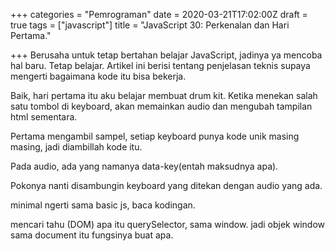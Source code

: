 +++
categories = "Pemrograman"
date = 2020-03-21T17:02:00Z
draft = true
tags = ["javascript"]
title = "JavaScript 30: Perkenalan dan Hari Pertama."

+++
Berusaha untuk tetap bertahan belajar JavaScript, jadinya ya mencoba hal baru. Tetap belajar. Artikel ini berisi tentang penjelasan teknis supaya mengerti bagaimana kode itu bisa bekerja.

Baik, hari pertama itu aku belajar membuat drum kit. Ketika menekan salah satu tombol di keyboard, akan memainkan audio dan mengubah tampilan html sementara.

Pertama mengambil sampel, setiap keyboard punya kode unik masing masing, jadi diambillah kode itu.

Pada audio, ada yang namanya data-key(entah maksudnya apa).

Pokonya nanti disambungin keyboard yang ditekan dengan audio yang ada.

minimal ngerti sama basic js, baca kodingan.

mencari tahu (DOM) apa itu querySelector, sama window. jadi objek window sama document itu fungsinya buat apa.